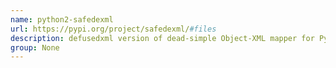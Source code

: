 ```yaml
---
name: python2-safedexml
url: https://pypi.org/project/safedexml/#files
description: defusedxml version of dead-simple Object-XML mapper for Python. URL : https://pypi.org/project/safedexml/#files Groups : None
group: None
---
```

